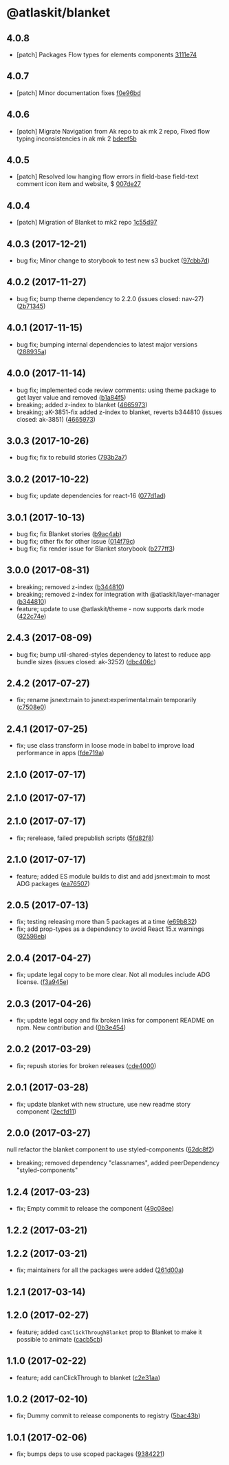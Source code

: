 # @atlaskit/blanket

## 4.0.8
- [patch] Packages Flow types for elements components [3111e74](https://bitbucket.org/atlassian/atlaskit-mk-2/commits/3111e74)

## 4.0.7


- [patch] Minor documentation fixes [f0e96bd](https://bitbucket.org/atlassian/atlaskit-mk-2/commits/f0e96bd)

## 4.0.6

- [patch] Migrate Navigation from Ak repo to ak mk 2 repo, Fixed flow typing inconsistencies in ak mk 2 [bdeef5b](https://bitbucket.org/atlassian/atlaskit-mk-2/commits/bdeef5b)

## 4.0.5
- [patch] Resolved low hanging flow errors in field-base field-text comment icon item and website, $ [007de27](https://bitbucket.org/atlassian/atlaskit-mk-2/commits/007de27)

## 4.0.4
- [patch] Migration of Blanket to mk2 repo [1c55d97](https://bitbucket.org/atlassian/atlaskit-mk-2/commits/1c55d97)

## 4.0.3 (2017-12-21)

* bug fix; Minor change to storybook to test new s3 bucket ([97cbb7d](https://bitbucket.org/atlassian/atlaskit/commits/97cbb7d))
## 4.0.2 (2017-11-27)

* bug fix; bump theme dependency to 2.2.0 (issues closed: nav-27) ([2b71345](https://bitbucket.org/atlassian/atlaskit/commits/2b71345))

## 4.0.1 (2017-11-15)

* bug fix; bumping internal dependencies to latest major versions ([288935a](https://bitbucket.org/atlassian/atlaskit/commits/288935a))
## 4.0.0 (2017-11-14)

* bug fix; implemented code review comments: using theme package to get layer value and removed ([b1a84f5](https://bitbucket.org/atlassian/atlaskit/commits/b1a84f5))
* breaking; added z-index to blanket ([4665973](https://bitbucket.org/atlassian/atlaskit/commits/4665973))
* breaking; aK-3851-fix added z-index to blanket, reverts b344810 (issues closed: ak-3851) ([4665973](https://bitbucket.org/atlassian/atlaskit/commits/4665973))
## 3.0.3 (2017-10-26)

* bug fix; fix to rebuild stories ([793b2a7](https://bitbucket.org/atlassian/atlaskit/commits/793b2a7))
## 3.0.2 (2017-10-22)

* bug fix; update dependencies for react-16 ([077d1ad](https://bitbucket.org/atlassian/atlaskit/commits/077d1ad))
## 3.0.1 (2017-10-13)



* bug fix; fix Blanket stories ([b9ac4ab](https://bitbucket.org/atlassian/atlaskit/commits/b9ac4ab))
* bug fix; other fix for other issue ([014f79c](https://bitbucket.org/atlassian/atlaskit/commits/014f79c))
* bug fix; fix render issue for Blanket storybook ([b277ff3](https://bitbucket.org/atlassian/atlaskit/commits/b277ff3))
## 3.0.0 (2017-08-31)

* breaking; removed z-index ([b344810](https://bitbucket.org/atlassian/atlaskit/commits/b344810))
* breaking; removed z-index for integration with @atlaskit/layer-manager ([b344810](https://bitbucket.org/atlassian/atlaskit/commits/b344810))
* feature; update to use @atlaskit/theme - now supports dark mode ([422c74e](https://bitbucket.org/atlassian/atlaskit/commits/422c74e))


## 2.4.3 (2017-08-09)

* bug fix; bump util-shared-styles dependency to latest to reduce app bundle sizes (issues closed: ak-3252) ([dbc406c](https://bitbucket.org/atlassian/atlaskit/commits/dbc406c))





## 2.4.2 (2017-07-27)


* fix; rename jsnext:main to jsnext:experimental:main temporarily ([c7508e0](https://bitbucket.org/atlassian/atlaskit/commits/c7508e0))

## 2.4.1 (2017-07-25)


* fix; use class transform in loose mode in babel to improve load performance in apps ([fde719a](https://bitbucket.org/atlassian/atlaskit/commits/fde719a))

## 2.1.0 (2017-07-17)

## 2.1.0 (2017-07-17)

## 2.1.0 (2017-07-17)


* fix; rerelease, failed prepublish scripts ([5fd82f8](https://bitbucket.org/atlassian/atlaskit/commits/5fd82f8))

## 2.1.0 (2017-07-17)


* feature; added ES module builds to dist and add jsnext:main to most ADG packages ([ea76507](https://bitbucket.org/atlassian/atlaskit/commits/ea76507))

## 2.0.5 (2017-07-13)


* fix; testing releasing more than 5 packages at a time ([e69b832](https://bitbucket.org/atlassian/atlaskit/commits/e69b832))
* fix; add prop-types as a dependency to avoid React 15.x warnings ([92598eb](https://bitbucket.org/atlassian/atlaskit/commits/92598eb))

## 2.0.4 (2017-04-27)


* fix; update legal copy to be more clear. Not all modules include ADG license. ([f3a945e](https://bitbucket.org/atlassian/atlaskit/commits/f3a945e))

## 2.0.3 (2017-04-26)


* fix; update legal copy and fix broken links for component README on npm. New contribution and ([0b3e454](https://bitbucket.org/atlassian/atlaskit/commits/0b3e454))

## 2.0.2 (2017-03-29)


* fix; repush stories for broken releases ([cde4000](https://bitbucket.org/atlassian/atlaskit/commits/cde4000))

## 2.0.1 (2017-03-28)


* fix; update blanket with new structure, use new readme story component ([2ecfd11](https://bitbucket.org/atlassian/atlaskit/commits/2ecfd11))

## 2.0.0 (2017-03-27)


null refactor the blanket component to use styled-components ([62dc8f2](https://bitbucket.org/atlassian/atlaskit/commits/62dc8f2))


* breaking; removed dependency "classnames", added peerDependency "styled-components"

## 1.2.4 (2017-03-23)


* fix; Empty commit to release the component ([49c08ee](https://bitbucket.org/atlassian/atlaskit/commits/49c08ee))

## 1.2.2 (2017-03-21)

## 1.2.2 (2017-03-21)


* fix; maintainers for all the packages were added ([261d00a](https://bitbucket.org/atlassian/atlaskit/commits/261d00a))

## 1.2.1 (2017-03-14)

## 1.2.0 (2017-02-27)


* feature; added `canClickThroughBlanket` prop to Blanket to make it possible to animate ([cacb5cb](https://bitbucket.org/atlassian/atlaskit/commits/cacb5cb))

## 1.1.0 (2017-02-22)


* feature; add canClickThrough to blanket ([c2e31aa](https://bitbucket.org/atlassian/atlaskit/commits/c2e31aa))

## 1.0.2 (2017-02-10)


* fix; Dummy commit to release components to registry ([5bac43b](https://bitbucket.org/atlassian/atlaskit/commits/5bac43b))

## 1.0.1 (2017-02-06)


* fix; bumps deps to use scoped packages ([9384221](https://bitbucket.org/atlassian/atlaskit/commits/9384221))
